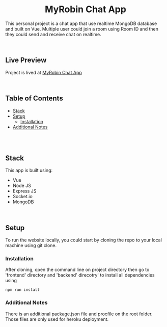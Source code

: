 <h1 align="center">MyRobin Chat App</h1>

This personal project is a chat app that use realtime MongoDB database and built on Vue. Multiple user could join a room using Room ID and
then they could send and receive chat on realtime.

<br />

## Live Preview

Project is lived at <a href="https://myrobin-chat.herokuapp.com/">MyRobin Chat App</a>

<br />

## Table of Contents

- [Stack](#stack)
- [Setup](#setup)
  - [Installation](#installation)
- [Additional Notes](#additionalnotes)

<br />

<br />

## Stack

This app is built using:

- Vue
- Node JS
- Express JS
- Socket.io
- MongoDB

<br />

## Setup

To run the website locally, you could start by cloning the repo to your local machine using git clone.

### Installation

After cloning, open the command line on project directory then go to 'frontend' directory and 'backend' direcotry' to install all dependencies using

```
npm run install
```

### Additional Notes

There is an additional package.json file and procfile on the root folder. Those files are only used for heroku deployment.

